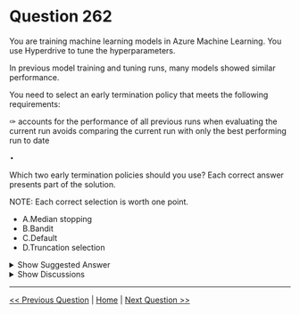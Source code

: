 # Question 262

You are training machine learning models in Azure Machine Learning. You use Hyperdrive to tune the hyperparameters.

In previous model training and tuning runs, many models showed similar performance.

You need to select an early termination policy that meets the following requirements:

✑ accounts for the performance of all previous runs when evaluating the current run avoids comparing the current run with only the best performing run to date

![Question Image](../images/q262_q_0028000002.png)

Which two early termination policies should you use? Each correct answer presents part of the solution.

NOTE: Each correct selection is worth one point.

- A.Median stopping
- B.Bandit
- C.Default
- D.Truncation selection

<details>
  <summary>Show Suggested Answer</summary>

<strong>AD</strong><br>

</details>

<details>
  <summary>Show Discussions</summary>

<blockquote><p><strong>dushmantha</strong> <code>(Sat 27 Aug 2022 07:06)</code> - <em>Upvotes: 25</em></p><p>Condition 1: account for all previous runs
Condition 2: avoid comparing with only best performing run up to date

1. Condition 1: ok, Condition 2: ok (calculates running avg and its median at every step)
2. Condition 1: ok, Condition 2: no (slack transformed value is compared with previous best value)
3. Condition 1: no, Condition 2: no (no termination)
4. Condition 1: ok, Condition 2: ok (to get lowest performing runs need to account for all runs)</p></blockquote>
<blockquote><p><strong>phdykd</strong> <code>(Sat 20 Jul 2024 05:26)</code> - <em>Upvotes: 1</em></p><p>A and D</p></blockquote>
<blockquote><p><strong>Peeking</strong> <code>(Thu 14 Mar 2024 10:29)</code> - <em>Upvotes: 2</em></p><p>Median stopping is an early termination policy based on running averages of primary metrics reported by the runs. This policy computes running averages across all training runs and stops runs whose primary metric value is worse than the median of the averages.

Truncation selection cancels a percentage of lowest performing runs at each evaluation interval. Runs are compared using the primary metric.</p></blockquote>

<blockquote><p><strong>phdykd</strong> <code>(Wed 21 Feb 2024 18:36)</code> - <em>Upvotes: 2</em></p><p>So, the recommended early termination policies in this case are A (Median Stopping) and B (Bandit) because they both account for the performance of all previous runs when evaluating the current run and do not rely only on the best performing run to date.</p></blockquote>
<blockquote><p><strong>phdykd</strong> <code>(Wed 21 Feb 2024 18:17)</code> - <em>Upvotes: 2</em></p><p>A. Median stopping B. Bandit</p></blockquote>
<blockquote><p><strong>therealola</strong> <code>(Sun 18 Jun 2023 01:46)</code> - <em>Upvotes: 2</em></p><p>On exam 18-06-22</p></blockquote>
<blockquote><p><strong>JTWang</strong> <code>(Sat 22 Apr 2023 10:51)</code> - <em>Upvotes: 1</em></p><p>on exam 04/22/2022</p></blockquote>
<blockquote><p><strong>synapse</strong> <code>(Sun 12 Mar 2023 01:40)</code> - <em>Upvotes: 3</em></p><p>AD see Dushmantha explain</p></blockquote>
<blockquote><p><strong>yuanxuan1</strong> <code>(Fri 10 Feb 2023 06:36)</code> - <em>Upvotes: 2</em></p><p>answer is AD</p></blockquote>
<blockquote><p><strong>dija123</strong> <code>(Mon 19 Dec 2022 09:15)</code> - <em>Upvotes: 4</em></p><p>I agree with AD</p></blockquote>
<blockquote><p><strong>tunaktunak</strong> <code>(Sat 26 Nov 2022 12:20)</code> - <em>Upvotes: 2</em></p><p>On exam 26/11/2021</p></blockquote>
<blockquote><p><strong>VJPrakash</strong> <code>(Wed 10 Aug 2022 09:18)</code> - <em>Upvotes: 3</em></p><p>It should be B and D(Truncate instead of Default).

The default as per documentation means no termination policy.</p></blockquote>

<blockquote><p><strong>pancman</strong> <code>(Tue 11 Apr 2023 02:26)</code> - <em>Upvotes: 1</em></p><p>The correct answer should be A and D.</p></blockquote>
<blockquote><p><strong>trickerk</strong> <code>(Sun 07 Aug 2022 19:27)</code> - <em>Upvotes: 3</em></p><p>Given answers are correct.
- Truncation cancels a percentage of lowest performing runs at each evaluation interval;
- Bandit policy compares the value (Y + Y * slack_factor) to AUC value, and if smaller, cancels the run.

So &quot;Median stopping policy&quot; and &quot;Default&quot; are correct answers.

https://docs.microsoft.com/en-us/azure/machine-learning/how-to-tune-hyperparameters
https://docs.microsoft.com/en-us/python/api/azureml-train-core/azureml.train.hyperdrive.banditpolicy?view=azure-ml-py#definition</p></blockquote>

<blockquote><p><strong>trickerk</strong> <code>(Sun 07 Aug 2022 19:29)</code> - <em>Upvotes: 1</em></p><p>&quot;accounts for the performance of all previous runs&quot;</p></blockquote>
<blockquote><p><strong>manualrg</strong> <code>(Sat 27 Jan 2024 22:49)</code> - <em>Upvotes: 1</em></p><p>To apply truncation policy , a percentile must be computed, so indeed it uses &quot;performance of all previous runs&quot; IMHO</p></blockquote>
<blockquote><p><strong>pancman</strong> <code>(Tue 11 Apr 2023 02:28)</code> - <em>Upvotes: 1</em></p><p>You&#x27;re wrong. The default policy is no early termination. Therefore it doesn&#x27;t satisfy the requirement in the question.
The correct answer is median and truncation. (A and D)</p></blockquote>
<blockquote><p><strong>slash_nyk</strong> <code>(Wed 03 Aug 2022 20:33)</code> - <em>Upvotes: 2</em></p><p>I take my words back. Median and Bandit look for best performing runs.. Truncation cancels at each interval</p></blockquote>
<blockquote><p><strong>slash_nyk</strong> <code>(Sat 16 Jul 2022 09:47)</code> - <em>Upvotes: 4</em></p><p>Median and Truncation are the correct answers</p></blockquote>
<blockquote><p><strong>YipingRuan</strong> <code>(Mon 25 Jul 2022 03:48)</code> - <em>Upvotes: 1</em></p><p>&quot;Truncation selection cancels a percentage of lowest performing runs at [each evaluation interval].&quot;</p></blockquote>
<blockquote><p><strong>guddusao</strong> <code>(Wed 13 Jul 2022 12:30)</code> - <em>Upvotes: 3</em></p><p>I don&#x27;t think default would be there. The right answer would be Median stopping policy and truncate selection policy both supports early termination policy.</p></blockquote>
<blockquote><p><strong>saurabh288</strong> <code>(Wed 20 Jul 2022 09:18)</code> - <em>Upvotes: 1</em></p><p>Truncation selection doesn&#x27;t stop the run.</p></blockquote>
<blockquote><p><strong>NickData90</strong> <code>(Mon 08 Aug 2022 07:01)</code> - <em>Upvotes: 4</em></p><p>How does a &quot;termination policy&quot; not stop a run? If I look at the docs it clearly says that it looks at all runs and cancels a percentage of this each interval: https://docs.microsoft.com/en-us/python/api/azureml-train-core/azureml.train.hyperdrive.truncationselectionpolicy?view=azure-ml-py</p></blockquote>

</details>

---

[<< Previous Question](question_261.md) | [Home](../index.md) | [Next Question >>](question_263.md)
